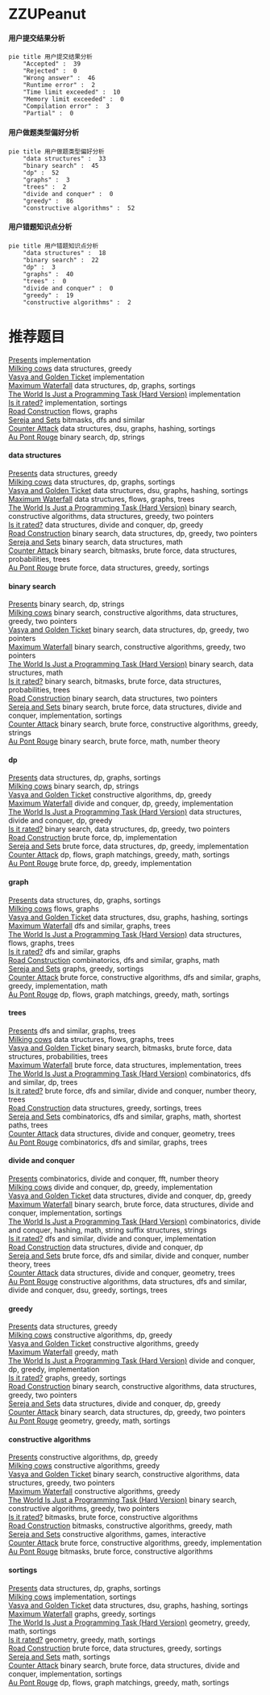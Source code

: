 # ZZUPeanut
<!-- tabs:start -->
#### **用户提交结果分析**

```mermaid
pie title 用户提交结果分析
    "Accepted" :  39
    "Rejected" :  0
    "Wrong answer" :  46
    "Runtime error" :  2
    "Time limit exceeded" :  10
    "Memory limit exceeded" :  0
    "Compilation error" :  3
    "Partial" :  0
```
#### **用户做题类型偏好分析**

```mermaid
pie title 用户做题类型偏好分析
    "data structures" :  33
    "binary search" :  45
    "dp" :  52
    "graphs" :  3
    "trees" :  2
    "divide and conquer" :  0
    "greedy" :  86
    "constructive algorithms" :  52
```
#### **用户错题知识点分析**

```mermaid
pie title 用户错题知识点分析
    "data structures" :  18
    "binary search" :  22
    "dp" :  3
    "graphs" :  40
    "trees" :  0
    "divide and conquer" :  0
    "greedy" :  19
    "constructive algorithms" :  2
```
<!-- tabs:end -->
# 推荐题目
[Presents](http://codeforces.com/problemset/problem/54/A)		implementation		  
[Milking cows](http://codeforces.com/problemset/problem/383/A)		data structures,
                        greedy		  
[Vasya and Golden Ticket](https://codeforces.com/contest/1058/problem/C)		implementation		  
[Maximum Waterfall](http://codeforces.com/problemset/problem/269/D)		data structures,
                        dp,
                        graphs,
                        sortings		  
[The World Is Just a Programming Task (Hard Version)](https://codeforces.com/contest/1248/problem/D2)		implementation		  
[Is it rated?](http://codeforces.com/problemset/problem/807/A)		implementation,
                        sortings		  
[Road Construction](http://codeforces.com/problemset/problem/1252/L)		flows,
                        graphs		  
[Sereja and Sets](http://codeforces.com/problemset/problem/367/D)		bitmasks,
                        dfs and similar		  
[Counter Attack](http://codeforces.com/problemset/problem/190/E)		data structures,
                        dsu,
                        graphs,
                        hashing,
                        sortings		  
[Au Pont Rouge](https://codeforces.com/contest/1314/problem/C)		binary search,
                        dp,
                        strings		  
<!-- tabs:start -->
#### **data structures**
[Presents](http://codeforces.com/problemset/problem/383/A)		data structures,
                        greedy		  
[Milking cows](http://codeforces.com/problemset/problem/269/D)		data structures,
                        dp,
                        graphs,
                        sortings		  
[Vasya and Golden Ticket](http://codeforces.com/problemset/problem/190/E)		data structures,
                        dsu,
                        graphs,
                        hashing,
                        sortings		  
[Maximum Waterfall](http://codeforces.com/problemset/problem/786/E)		data structures,
                        flows,
                        graphs,
                        trees		  
[The World Is Just a Programming Task (Hard Version)](http://codeforces.com/problemset/problem/1404/C)		binary search,
                        constructive algorithms,
                        data structures,
                        greedy,
                        two pointers		  
[Is it rated?](http://codeforces.com/problemset/problem/1442/D)		data structures,
                        divide and conquer,
                        dp,
                        greedy		  
[Road Construction](http://codeforces.com/problemset/problem/1492/C)		binary search,
                        data structures,
                        dp,
                        greedy,
                        two pointers		  
[Sereja and Sets](http://codeforces.com/problemset/problem/1490/G)		binary search,
                        data structures,
                        math		  
[Counter Attack](http://codeforces.com/problemset/problem/1479/D)		binary search,
                        bitmasks,
                        brute force,
                        data structures,
                        probabilities,
                        trees		  
[Au Pont Rouge](http://codeforces.com/problemset/problem/1497/A)		brute force,
                        data structures,
                        greedy,
                        sortings		  
#### **binary search**
[Presents](https://codeforces.com/contest/1314/problem/C)		binary search,
                        dp,
                        strings		  
[Milking cows](http://codeforces.com/problemset/problem/1404/C)		binary search,
                        constructive algorithms,
                        data structures,
                        greedy,
                        two pointers		  
[Vasya and Golden Ticket](http://codeforces.com/problemset/problem/1492/C)		binary search,
                        data structures,
                        dp,
                        greedy,
                        two pointers		  
[Maximum Waterfall](http://codeforces.com/problemset/problem/1463/D)		binary search,
                        constructive algorithms,
                        greedy,
                        two pointers		  
[The World Is Just a Programming Task (Hard Version)](http://codeforces.com/problemset/problem/1490/G)		binary search,
                        data structures,
                        math		  
[Is it rated?](http://codeforces.com/problemset/problem/1479/D)		binary search,
                        bitmasks,
                        brute force,
                        data structures,
                        probabilities,
                        trees		  
[Road Construction](http://codeforces.com/problemset/problem/1436/E)		binary search,
                        data structures,
                        two pointers		  
[Sereja and Sets](http://codeforces.com/problemset/problem/1461/D)		binary search,
                        brute force,
                        data structures,
                        divide and conquer,
                        implementation,
                        sortings		  
[Counter Attack](http://codeforces.com/problemset/problem/1493/C)		binary search,
                        brute force,
                        constructive algorithms,
                        greedy,
                        strings		  
[Au Pont Rouge](http://codeforces.com/problemset/problem/1487/D)		binary search,
                        brute force,
                        math,
                        number theory		  
#### **dp**
[Presents](http://codeforces.com/problemset/problem/269/D)		data structures,
                        dp,
                        graphs,
                        sortings		  
[Milking cows](https://codeforces.com/contest/1314/problem/C)		binary search,
                        dp,
                        strings		  
[Vasya and Golden Ticket](http://codeforces.com/problemset/problem/1245/B)		constructive algorithms,
                        dp,
                        greedy		  
[Maximum Waterfall](http://codeforces.com/problemset/problem/1373/D)		divide and conquer,
                        dp,
                        greedy,
                        implementation		  
[The World Is Just a Programming Task (Hard Version)](http://codeforces.com/problemset/problem/1442/D)		data structures,
                        divide and conquer,
                        dp,
                        greedy		  
[Is it rated?](http://codeforces.com/problemset/problem/1492/C)		binary search,
                        data structures,
                        dp,
                        greedy,
                        two pointers		  
[Road Construction](https://codeforces.com/contest/1457/problem/C)		brute force,
                        dp,
                        implementation		  
[Sereja and Sets](http://codeforces.com/problemset/problem/1491/C)		brute force,
                        data structures,
                        dp,
                        greedy,
                        implementation		  
[Counter Attack](http://codeforces.com/problemset/problem/1437/C)		dp,
                        flows,
                        graph matchings,
                        greedy,
                        math,
                        sortings		  
[Au Pont Rouge](http://codeforces.com/problemset/problem/1499/B)		brute force,
                        dp,
                        greedy,
                        implementation		  
#### **graph**
[Presents](http://codeforces.com/problemset/problem/269/D)		data structures,
                        dp,
                        graphs,
                        sortings		  
[Milking cows](http://codeforces.com/problemset/problem/1252/L)		flows,
                        graphs		  
[Vasya and Golden Ticket](http://codeforces.com/problemset/problem/190/E)		data structures,
                        dsu,
                        graphs,
                        hashing,
                        sortings		  
[Maximum Waterfall](http://codeforces.com/problemset/problem/1045/C)		dfs and similar,
                        graphs,
                        trees		  
[The World Is Just a Programming Task (Hard Version)](http://codeforces.com/problemset/problem/786/E)		data structures,
                        flows,
                        graphs,
                        trees		  
[Is it rated?](http://codeforces.com/problemset/problem/732/F)		dfs and similar,
                        graphs		  
[Road Construction](http://codeforces.com/problemset/problem/557/D)		combinatorics,
                        dfs and similar,
                        graphs,
                        math		  
[Sereja and Sets](http://codeforces.com/problemset/problem/437/C)		graphs,
                        greedy,
                        sortings		  
[Counter Attack](http://codeforces.com/problemset/problem/1487/C)		brute force,
                        constructive algorithms,
                        dfs and similar,
                        graphs,
                        greedy,
                        implementation,
                        math		  
[Au Pont Rouge](http://codeforces.com/problemset/problem/1437/C)		dp,
                        flows,
                        graph matchings,
                        greedy,
                        math,
                        sortings		  
#### **trees**
[Presents](http://codeforces.com/problemset/problem/1045/C)		dfs and similar,
                        graphs,
                        trees		  
[Milking cows](http://codeforces.com/problemset/problem/786/E)		data structures,
                        flows,
                        graphs,
                        trees		  
[Vasya and Golden Ticket](http://codeforces.com/problemset/problem/1479/D)		binary search,
                        bitmasks,
                        brute force,
                        data structures,
                        probabilities,
                        trees		  
[Maximum Waterfall](http://codeforces.com/problemset/problem/1511/C)		brute force,
                        data structures,
                        implementation,
                        trees		  
[The World Is Just a Programming Task (Hard Version)](http://codeforces.com/problemset/problem/1499/F)		combinatorics,
                        dfs and similar,
                        dp,
                        trees		  
[Is it rated?](http://codeforces.com/problemset/problem/1491/E)		brute force,
                        dfs and similar,
                        divide and conquer,
                        number theory,
                        trees		  
[Road Construction](http://codeforces.com/problemset/problem/1466/D)		data structures,
                        greedy,
                        sortings,
                        trees		  
[Sereja and Sets](http://codeforces.com/problemset/problem/1495/D)		combinatorics,
                        dfs and similar,
                        graphs,
                        math,
                        shortest paths,
                        trees		  
[Counter Attack](http://codeforces.com/problemset/problem/1303/G)		data structures,
                        divide and conquer,
                        geometry,
                        trees		  
[Au Pont Rouge](http://codeforces.com/problemset/problem/1454/E)		combinatorics,
                        dfs and similar,
                        graphs,
                        trees		  
#### **divide and conquer**
[Presents](http://codeforces.com/problemset/problem/438/E)		combinatorics,
                        divide and conquer,
                        fft,
                        number theory		  
[Milking cows](http://codeforces.com/problemset/problem/1373/D)		divide and conquer,
                        dp,
                        greedy,
                        implementation		  
[Vasya and Golden Ticket](http://codeforces.com/problemset/problem/1442/D)		data structures,
                        divide and conquer,
                        dp,
                        greedy		  
[Maximum Waterfall](http://codeforces.com/problemset/problem/1461/D)		binary search,
                        brute force,
                        data structures,
                        divide and conquer,
                        implementation,
                        sortings		  
[The World Is Just a Programming Task (Hard Version)](http://codeforces.com/problemset/problem/1466/G)		combinatorics,
                        divide and conquer,
                        hashing,
                        math,
                        string suffix structures,
                        strings		  
[Is it rated?](http://codeforces.com/problemset/problem/1490/D)		dfs and similar,
                        divide and conquer,
                        implementation		  
[Road Construction](https://codeforces.com/contest/1483/problem/C)		data structures,
                        divide and conquer,
                        dp		  
[Sereja and Sets](http://codeforces.com/problemset/problem/1491/E)		brute force,
                        dfs and similar,
                        divide and conquer,
                        number theory,
                        trees		  
[Counter Attack](http://codeforces.com/problemset/problem/1303/G)		data structures,
                        divide and conquer,
                        geometry,
                        trees		  
[Au Pont Rouge](http://codeforces.com/problemset/problem/1494/D)		constructive algorithms,
                        data structures,
                        dfs and similar,
                        divide and conquer,
                        dsu,
                        greedy,
                        sortings,
                        trees		  
#### **greedy**
[Presents](http://codeforces.com/problemset/problem/383/A)		data structures,
                        greedy		  
[Milking cows](http://codeforces.com/problemset/problem/1245/B)		constructive algorithms,
                        dp,
                        greedy		  
[Vasya and Golden Ticket](https://codeforces.com/contest/298/problem/D)		constructive algorithms,
                        greedy		  
[Maximum Waterfall](http://codeforces.com/problemset/problem/1409/A)		greedy,
                        math		  
[The World Is Just a Programming Task (Hard Version)](http://codeforces.com/problemset/problem/1373/D)		divide and conquer,
                        dp,
                        greedy,
                        implementation		  
[Is it rated?](http://codeforces.com/problemset/problem/437/C)		graphs,
                        greedy,
                        sortings		  
[Road Construction](http://codeforces.com/problemset/problem/1404/C)		binary search,
                        constructive algorithms,
                        data structures,
                        greedy,
                        two pointers		  
[Sereja and Sets](http://codeforces.com/problemset/problem/1442/D)		data structures,
                        divide and conquer,
                        dp,
                        greedy		  
[Counter Attack](http://codeforces.com/problemset/problem/1492/C)		binary search,
                        data structures,
                        dp,
                        greedy,
                        two pointers		  
[Au Pont Rouge](https://codeforces.com/contest/1496/problem/C)		geometry,
                        greedy,
                        math,
                        sortings		  
#### **constructive algorithms**
[Presents](http://codeforces.com/problemset/problem/1245/B)		constructive algorithms,
                        dp,
                        greedy		  
[Milking cows](https://codeforces.com/contest/298/problem/D)		constructive algorithms,
                        greedy		  
[Vasya and Golden Ticket](http://codeforces.com/problemset/problem/1404/C)		binary search,
                        constructive algorithms,
                        data structures,
                        greedy,
                        two pointers		  
[Maximum Waterfall](http://codeforces.com/problemset/problem/1493/A)		constructive algorithms,
                        greedy		  
[The World Is Just a Programming Task (Hard Version)](http://codeforces.com/problemset/problem/1463/D)		binary search,
                        constructive algorithms,
                        greedy,
                        two pointers		  
[Is it rated?](https://codeforces.com/contest/1456/problem/B)		bitmasks,
                        brute force,
                        constructive algorithms		  
[Road Construction](http://codeforces.com/problemset/problem/1492/D)		bitmasks,
                        constructive algorithms,
                        greedy,
                        math		  
[Sereja and Sets](https://codeforces.com/contest/1504/problem/D)		constructive algorithms,
                        games,
                        interactive		  
[Counter Attack](https://codeforces.com/contest/1483/problem/A)		brute force,
                        constructive algorithms,
                        greedy,
                        implementation		  
[Au Pont Rouge](https://codeforces.com/contest/1457/problem/D)		bitmasks,
                        brute force,
                        constructive algorithms		  
#### **sortings**
[Presents](http://codeforces.com/problemset/problem/269/D)		data structures,
                        dp,
                        graphs,
                        sortings		  
[Milking cows](http://codeforces.com/problemset/problem/807/A)		implementation,
                        sortings		  
[Vasya and Golden Ticket](http://codeforces.com/problemset/problem/190/E)		data structures,
                        dsu,
                        graphs,
                        hashing,
                        sortings		  
[Maximum Waterfall](http://codeforces.com/problemset/problem/437/C)		graphs,
                        greedy,
                        sortings		  
[The World Is Just a Programming Task (Hard Version)](https://codeforces.com/contest/1496/problem/C)		geometry,
                        greedy,
                        math,
                        sortings		  
[Is it rated?](http://codeforces.com/problemset/problem/1495/A)		geometry,
                        greedy,
                        math,
                        sortings		  
[Road Construction](http://codeforces.com/problemset/problem/1497/A)		brute force,
                        data structures,
                        greedy,
                        sortings		  
[Sereja and Sets](http://codeforces.com/problemset/problem/1427/A)		math,
                        sortings		  
[Counter Attack](http://codeforces.com/problemset/problem/1461/D)		binary search,
                        brute force,
                        data structures,
                        divide and conquer,
                        implementation,
                        sortings		  
[Au Pont Rouge](http://codeforces.com/problemset/problem/1437/C)		dp,
                        flows,
                        graph matchings,
                        greedy,
                        math,
                        sortings		  
<!-- tabs:end -->
